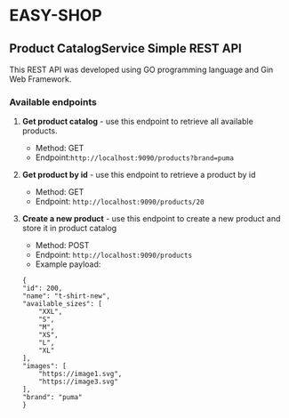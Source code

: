 # EASY-SHOP

## Product CatalogService Simple REST API

This REST API was developed using GO programming language and Gin Web Framework.

### Available endpoints

1. <b>Get product catalog</b> - use this endpoint to retrieve all available products.
    - Method: GET
    - Endpoint:```http://localhost:9090/products?brand=puma```

2. <b>Get product by id</b> - use this endpoint to retrieve a product by id
    - Method: GET
    - Endpoint: ```http://localhost:9090/products/20```

3. <b>Create a new product</b> - use this endpoint to create a new product and store it in product catalog
    - Method: POST
    - Endpoint: ```http://localhost:9090/products```
    - Example payload:
    ```
    {
    "id": 200,
    "name": "t-shirt-new",
    "available_sizes": [
        "XXL",
        "S",
        "M",
        "XS",
        "L",
        "XL"
    ],
    "images": [
        "https://image1.svg",
        "https://image3.svg"
    ],
    "brand": "puma"
    }
   ```